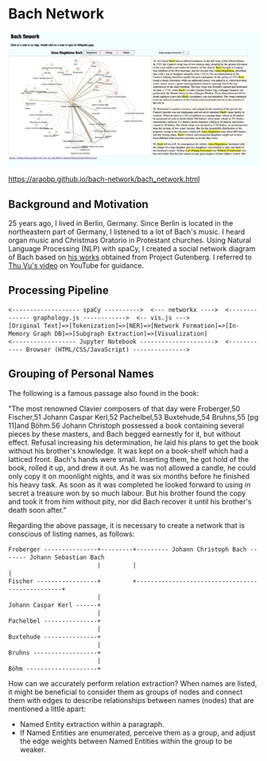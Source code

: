 # Bach Network

<img src="docs/bach_network.jpg" width=800>

https://araobp.github.io/bach-network/bach_network.html

## Background and Motivation

25 years ago, I lived in Berlin, Germany. Since Berlin is located in the northeastern part of Germany, I listened to a lot of Bach's music. I heard organ music and Christmas Oratorio in Protestant churches. Using Natural Language Processing (NLP) with spaCy, I created a social network diagram of Bach based on [his works](https://www.gutenberg.org/cache/epub/35041/pg35041-images.html) obtained from Project Gutenberg. I referred to [Thu Vu's video](https://youtu.be/fAHkJ_Dhr50) on YouTube for guidance.

## Processing Pipeline

```
<------------------- spaCy ---------->  <--- networkx ---->  <-------------- graphology.js ------------>  <-- vis.js --->
[Original Text]=>[Tokenization]=>[NER]=>[Network Formation]=>[In-Memory Graph DB]=>[Subgraph Extraction]=>[Visualization]
<------------------ Jupyter Notebook --------------------->  <------------ Browser (HTML/CSS/JavaScript) --------------->
```

## Grouping of Personal Names

The following is a famous passage also found in the book:

"The most renowned Clavier composers of that day were Froberger,50 Fischer,51 Johann Caspar Kerl,52 Pachelbel,53 Buxtehude,54 Bruhns,55 [pg 11]and Böhm.56 Johann Christoph possessed a book containing several pieces by these masters, and Bach begged earnestly for it, but without effect. Refusal increasing his determination, he laid his plans to get the book without his brother's knowledge. It was kept on a book-shelf which had a latticed front. Bach's hands were small. Inserting them, he got hold of the book, rolled it up, and drew it out. As he was not allowed a candle, he could only copy it on moonlight nights, and it was six months before he finished his heavy task. As soon as it was completed he looked forward to using in secret a treasure won by so much labour. But his brother found the copy and took it from him without pity, nor did Bach recover it until his brother's death soon after."

Regarding the above passage, it is necessary to create a network that is conscious of listing names, as follows:

```
Froberger ---------------+---------+--------- Johann Christoph Bach ------- Johann Sebastian Bach
                         |         |                                                 |
Fischer -----------------+         +-------------------------------------------------+
                         |
Johann Caspar Kerl ------+
                         |
Pachelbel ---------------+
                         |
Buxtehude ---------------+
                         |
Bruhns ------------------+
                         |
Böhm --------------------+
```


How can we accurately perform relation extraction? When names are listed, it might be beneficial to consider them as groups of nodes and connect them with edges to describe relationships between names (nodes) that are mentioned a little apart:

- Named Entity extraction within a paragraph.
- If Named Entities are enumerated, perceive them as a group, and adjust the edge weights between Named Entities within the group to be weaker.
